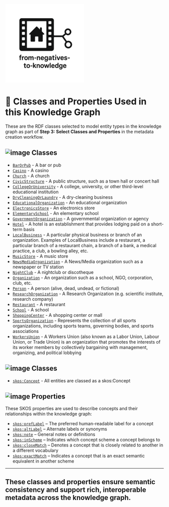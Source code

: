 <link rel="stylesheet" href="style.css">

<p align="left">
  <a href="https://darnellemelvin.github.io/from-negatives-to-knowledge">
    <img src="assets/images/negative2nodeInverse_logo.png" alt="Home" style="height: 250px;">
  </a>
</p>

# 🧩 Classes and Properties Used in this Knowledge Graph

These are the RDF classes selected to model entity types in the knowledge graph as part of **Step 3: Select Classes and Properties** in the metadata creation workflow.

## <img width="80" height="21" alt="image" src="https://github.com/user-attachments/assets/db185c42-afa2-4aef-b3c3-021357daf4ae" /> Classes

- [`BarOrPub`](https://schema.org/BarOrPub) - A bar or pub  
- [`Casino`](https://schema.org/Casino) - A casino  
- [`Church`](https://schema.org/Church) - A church  
- [`CivicStructure`](https://schema.org/CivicStructure) - A public structure, such as a town hall or concert hall  
- [`CollegeOrUniversity`](https://schema.org/CollegeOrUniversity)  - A college, university, or other third-level educational institution  
- [`DryCleaningOrLaundry`](https://schema.org/DryCleaningOrLaundry) - A dry-cleaning business  
- [`EducationalOrganization`](https://schema.org/EducationalOrganization) - An educational organization  
- [`ElectronicsStore`](https://schema.org/ElectronicsStore) - An electronics store  
- [`ElementarySchool`](https://schema.org/ElementarySchool) - An elementary school  
- [`GovernmentOrganization`](https://schema.org/GovernmentOrganization) - A governmental organization or agency  
- [`Hotel`](https://schema.org/Hotel) - A hotel is an establishment that provides lodging paid on a short-term basis  
- [`LocalBusiness`](https://schema.org/LocalBusiness) - A particular physical business or branch of an organization. Examples of LocalBusiness include a restaurant, a particular branch of a restaurant chain, a branch of a bank, a medical practice, a club, a bowling alley, etc.
- [`MusicStore`](https://schema.org/MusicStore) - A music store  
- [`NewsMediaOrganization`](https://schema.org/NewsMediaOrganization) - A News/Media organization such as a newspaper or TV station  
- [`NightClub`](https://schema.org/NightClub) - A nightclub or discotheque
- [`Organization`](https://schema.org/Organization) - An organization such as a school, NGO, corporation, club, etc.  
- [`Person`](https://schema.org/Person) - A person (alive, dead, undead, or fictional)  
- [`ResearchOrganization`](https://schema.org/ResearchOrganization) - A Research Organization (e.g. scientific institute, research company)  
- [`Restaurant`](https://schema.org/Restaurant) - A restaurant  
- [`School`](https://schema.org/School) - A school
- [`ShoppingCenter`](https://schema.org/ShoppingCenter) - A shopping center or mall
- [`SportsOrganization`](https://schema.org/SportsOrganization) - Represents the collection of all sports organizations, including sports teams, governing bodies, and sports associations  
- [`WorkersUnion`](https://schema.org/WorkersUnion) - A Workers Union (also known as a Labor Union, Labour Union, or Trade Union) is an organization that promotes the interests of its worker members by collectively bargaining with management, organizing, and political lobbying

## <img width="80" height="15" alt="image" src="https://github.com/user-attachments/assets/8421d8e1-e39e-4801-baaf-9b5a88fc294a" /> Classes

- [`skos:Concept`](https://www.w3.org/2004/02/skos/core#Concept) - All entities are classed as a skos:Concept


## <img width="80" height="15" alt="image" src="https://github.com/user-attachments/assets/21666ce4-3298-4dc7-9282-6adacac9ee2d" /> Properties

These SKOS properties are used to describe concepts and their relationships within the knowledge graph:

- [`skos:prefLabel`](https://www.w3.org/TR/skos-reference/#prefLabel) – The preferred human-readable label for a concept  
- [`skos:altLabel`](https://www.w3.org/TR/skos-reference/#altLabel) – Alternate labels or synonyms  
- [`skos:note`](https://www.w3.org/TR/skos-reference/#note) – General notes or definitions  
- [`skos:inScheme`](https://www.w3.org/TR/skos-reference/#inScheme) – Indicates which concept scheme a concept belongs to  
- [`skos:closeMatch`](https://www.w3.org/TR/skos-reference/#closeMatch) – Denotes a concept that is closely related to another in a different vocabulary  
- [`skos:exactMatch`](https://www.w3.org/TR/skos-reference/#exactMatch) – Indicates a concept that is an exact semantic equivalent in another scheme  

---

These classes and properties ensure semantic consistency and support rich, interoperable metadata across the knowledge graph.
---

